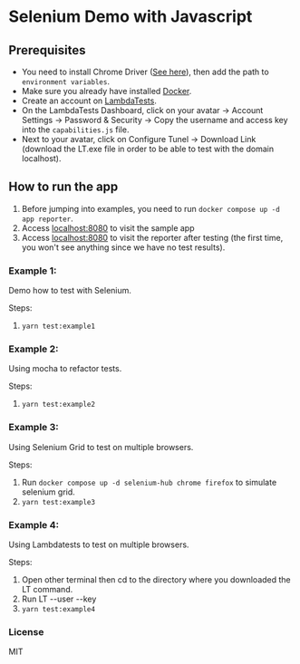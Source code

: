 # Selenium Demo with Javascript

## Prerequisites

- You need to install Chrome Driver ([See here](http://chromedriver.storage.googleapis.com/index.html)), then add the path to `environment variables`.
- Make sure you already have installed [Docker](https://www.docker.com/).
- Create an account on [LambdaTests](https://lambdatest.com).
- On the LambdaTests Dashboard, click on your avatar -> Account Settings -> Password & Security -> Copy the username and access key into the `capabilities.js` file.
- Next to your avatar, click on Configure Tunel -> Download Link (download the LT.exe file in order to be able to test with the domain localhost).

## How to run the app

1. Before jumping into examples, you need to run `docker compose up -d app reporter`.
2. Access [localhost:8080](http://localhost:8080) to visit the sample app
3. Access [localhost:8080](http://localhost:80) to visit the reporter after testing (the first time, you won't see anything since we have no test results).

### Example 1:

Demo how to test with Selenium.

Steps:

1. `yarn test:example1`

### Example 2:

Using mocha to refactor tests.

Steps:

1. `yarn test:example2`

### Example 3:

Using Selenium Grid to test on multiple browsers.

Steps:

1. Run `docker compose up -d selenium-hub chrome firefox` to simulate selenium grid.
2. `yarn test:example3`

### Example 4:

Using Lambdatests to test on multiple browsers.

Steps:

1. Open other terminal then cd to the directory where you downloaded the LT command.
2. Run LT --user <your-username> --key <your-access-key>
3. `yarn test:example4`

### License

MIT
